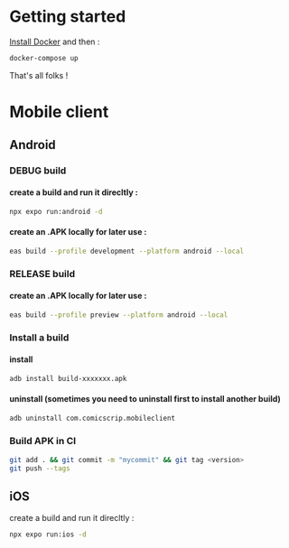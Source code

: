 # Getting started

[Install Docker](https://www.docker.com/products/docker-desktop/) and then :

```sh
docker-compose up
```

That's all folks !

# Mobile client

## Android

### DEBUG build

#### create a build and run it direcltly :

```sh
npx expo run:android -d
```

#### create an .APK locally for later use :

```sh
eas build --profile development --platform android --local
```

### RELEASE build

#### create an .APK locally for later use :

```sh
eas build --profile preview --platform android --local
```

### Install a build

#### install

```sh
adb install build-xxxxxxx.apk
```

#### uninstall (sometimes you need to uninstall first to install another build)

```sh
adb uninstall com.comicscrip.mobileclient
```

### Build APK in CI

```sh
git add . && git commit -m "mycommit" && git tag <version>
git push --tags
```

## iOS

create a build and run it direcltly :

```sh
npx expo run:ios -d

```
